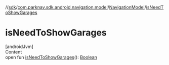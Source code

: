 //[sdk](../../../index.md)/[com.parknav.sdk.android.navigation.model](../index.md)/[NavigationModel](index.md)/[isNeedToShowGarages](is-need-to-show-garages.md)



# isNeedToShowGarages  
[androidJvm]  
Content  
open fun [isNeedToShowGarages](is-need-to-show-garages.md)(): [Boolean](https://kotlinlang.org/api/latest/jvm/stdlib/kotlin/-boolean/index.html)  



